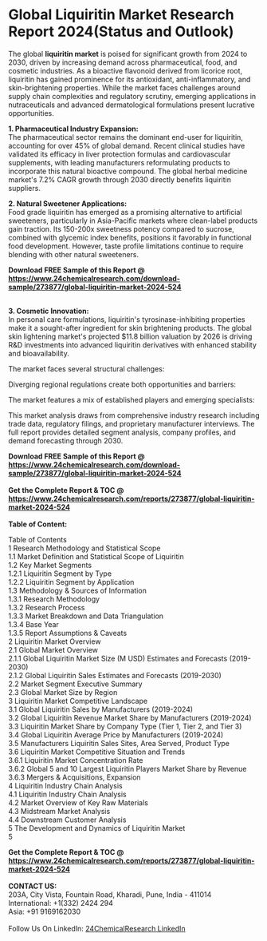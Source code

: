 <h1>Global Liquiritin Market Research Report 2024(Status and Outlook)</h1><p>The global <strong>liquiritin market</strong> is poised for significant growth from 2024 to 2030, driven by increasing demand across pharmaceutical, food, and cosmetic industries. As a bioactive flavonoid derived from licorice root, liquiritin has gained prominence for its antioxidant, anti-inflammatory, and skin-brightening properties. While the market faces challenges around supply chain complexities and regulatory scrutiny, emerging applications in nutraceuticals and advanced dermatological formulations present lucrative opportunities.</p><p><strong>1. Pharmaceutical Industry Expansion:</strong><br>
The pharmaceutical sector remains the dominant end-user for liquiritin, accounting for over 45% of global demand. Recent clinical studies have validated its efficacy in liver protection formulas and cardiovascular supplements, with leading manufacturers reformulating products to incorporate this natural bioactive compound. The global herbal medicine market's 7.2% CAGR growth through 2030 directly benefits liquiritin suppliers.</p><p><strong>2. Natural Sweetener Applications:</strong><br>
Food grade liquiritin has emerged as a promising alternative to artificial sweeteners, particularly in Asia-Pacific markets where clean-label products gain traction. Its 150-200x sweetness potency compared to sucrose, combined with glycemic index benefits, positions it favorably in functional food development. However, taste profile limitations continue to require blending with other natural sweeteners.</p><div><b>Download FREE Sample of this Report @ 
            <a href="https://www.24chemicalresearch.com/download-sample/273877/global-liquiritin-market-2024-524">
            https://www.24chemicalresearch.com/download-sample/273877/global-liquiritin-market-2024-524</a></b></div><br><p><strong>3. Cosmetic Innovation:</strong><br>
In personal care formulations, liquiritin's tyrosinase-inhibiting properties make it a sought-after ingredient for skin brightening products. The global skin lightening market's projected $11.8 billion valuation by 2026 is driving R&amp;D investments into advanced liquiritin derivatives with enhanced stability and bioavailability.</p><p>The market faces several structural challenges:</p><p>Diverging regional regulations create both opportunities and barriers:</p><p>The market features a mix of established players and emerging specialists:</p><p>This market analysis draws from comprehensive industry research including trade data, regulatory filings, and proprietary manufacturer interviews. The full report provides detailed segment analysis, company profiles, and demand forecasting through 2030.</p><div><b>Download FREE Sample of this Report @ 
            <a href="https://www.24chemicalresearch.com/download-sample/273877/global-liquiritin-market-2024-524">
            https://www.24chemicalresearch.com/download-sample/273877/global-liquiritin-market-2024-524</a></b></div><br><div><b>Get the Complete Report & TOC @ 
            <a href="https://www.24chemicalresearch.com/reports/273877/global-liquiritin-market-2024-524">
            https://www.24chemicalresearch.com/reports/273877/global-liquiritin-market-2024-524</a></b></div><br>
            <b>Table of Content:</b><p>Table of Contents<br />
1 Research Methodology and Statistical Scope<br />
1.1 Market Definition and Statistical Scope of Liquiritin<br />
1.2 Key Market Segments<br />
1.2.1 Liquiritin Segment by Type<br />
1.2.2 Liquiritin Segment by Application<br />
1.3 Methodology & Sources of Information<br />
1.3.1 Research Methodology<br />
1.3.2 Research Process<br />
1.3.3 Market Breakdown and Data Triangulation<br />
1.3.4 Base Year<br />
1.3.5 Report Assumptions & Caveats<br />
2 Liquiritin Market Overview<br />
2.1 Global Market Overview<br />
2.1.1 Global Liquiritin Market Size (M USD) Estimates and Forecasts (2019-2030)<br />
2.1.2 Global Liquiritin Sales Estimates and Forecasts (2019-2030)<br />
2.2 Market Segment Executive Summary<br />
2.3 Global Market Size by Region<br />
3 Liquiritin Market Competitive Landscape<br />
3.1 Global Liquiritin Sales by Manufacturers (2019-2024)<br />
3.2 Global Liquiritin Revenue Market Share by Manufacturers (2019-2024)<br />
3.3 Liquiritin Market Share by Company Type (Tier 1, Tier 2, and Tier 3)<br />
3.4 Global Liquiritin Average Price by Manufacturers (2019-2024)<br />
3.5 Manufacturers Liquiritin Sales Sites, Area Served, Product Type<br />
3.6 Liquiritin Market Competitive Situation and Trends<br />
3.6.1 Liquiritin Market Concentration Rate<br />
3.6.2 Global 5 and 10 Largest Liquiritin Players Market Share by Revenue<br />
3.6.3 Mergers & Acquisitions, Expansion<br />
4 Liquiritin Industry Chain Analysis<br />
4.1 Liquiritin Industry Chain Analysis<br />
4.2 Market Overview of Key Raw Materials<br />
4.3 Midstream Market Analysis<br />
4.4 Downstream Customer Analysis<br />
5 The Development and Dynamics of Liquiritin Market <br />
5</p><div><b>Get the Complete Report & TOC @ 
            <a href="https://www.24chemicalresearch.com/reports/273877/global-liquiritin-market-2024-524">
            https://www.24chemicalresearch.com/reports/273877/global-liquiritin-market-2024-524</a></b></div><br><b>CONTACT US:</b><br>
            203A, City Vista, Fountain Road, Kharadi, Pune, India - 411014<br>
            International: +1(332) 2424 294<br>
            Asia: +91 9169162030 <br><br>
            Follow Us On LinkedIn: <a href="https://www.linkedin.com/company/24chemicalresearch/">24ChemicalResearch LinkedIn</a>